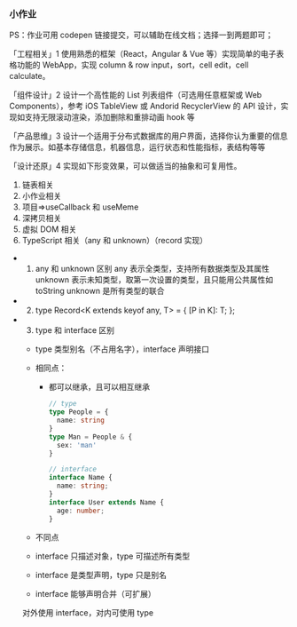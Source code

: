 ### 小作业

PS：作业可用 codepen 链接提交，可以辅助在线文档；选择一到两题即可；

「工程相关」1 使用熟悉的框架（React，Angular & Vue 等）实现简单的电子表格功能的 WebApp，实现 column & row input，sort，cell edit，cell calculate。

「组件设计」2 设计一个高性能的 List 列表组件（可选用任意框架或 Web Components），参考 iOS TableView 或 Andorid RecyclerView 的 API 设计，实现如支持无限滚动渲染，添加删除和重排动画 hook 等

「产品思维」3 设计一个适用于分布式数据库的用户界面，选择你认为重要的信息作为展示。如基本存储信息，机器信息，运行状态和性能指标，表结构等等

「设计还原」4 实现如下形变效果，可以做适当的抽象和可复用性。

1. 链表相关
2. 小作业相关
3. 项目=>useCallback 和 useMeme
4. 深拷贝相关
5. 虚拟 DOM 相关
6. TypeScript 相关（any 和 unknown）（record 实现）

- 1. any 和 unknown 区别
     any 表示全类型，支持所有数据类型及其属性
     unknown 表示未知类型，取第一次设置的类型，且只能用公共属性如 toString
     unknown 是所有类型的联合
- 2. type Record<K extends keyof any, T> = {
     [P in K]: T;
     };
- 3. type 和 interface 区别

  - type 类型别名（不占用名字），interface 声明接口
  - 相同点：

    - 都可以继承，且可以相互继承

      ``` ts
      // type
      type People = {
        name: string
      }
      type Man = People & {
        sex: 'man'
      }

      // interface
      interface Name {
        name: string;
      }
      interface User extends Name {
        age: number;
      }
      ```
  - 不同点
  - interface 只描述对象，type 可描述所有类型
  - interface 是类型声明，type 只是别名
  - interface 能够声明合并（可扩展）

  对外使用 interface，对内可使用 type
